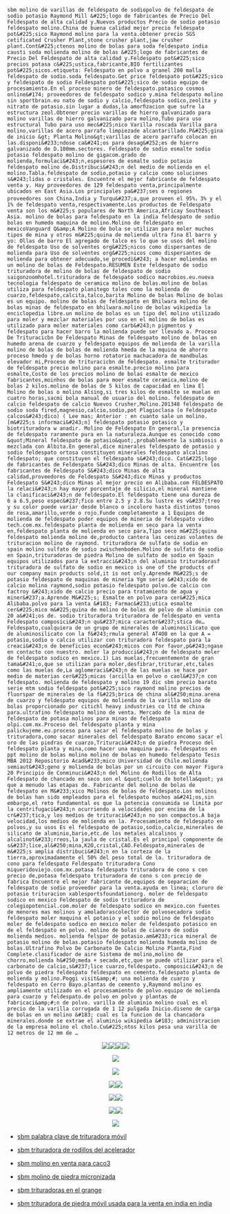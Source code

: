 
```
sbm molino de varillas de feldespato de sodiopolvo de feldespato de sodio potasio Raymond Mill &#225;logo de fabricantes de Precio Del Feldespato de alta calidad y.Nuevos productos Precio de sodio potasio feldespato molino.China de buena calidad mejor precio feldespato pot&#225;sico Raymond molino para la venta.obtener precio SGS cetificated Crusher Plant,stone crusher plant,jaw crusher plant.Cont&#225;ctenos molino de bolas para soda feldespato india causti soda molienda molino de bolas &#225;logo de fabricantes de Precio Del Feldespato de alta calidad y.Feldespato pot&#225;sico precios potasa c&#225;ustica,fabricante,BIO fertilizantes pot&#225;sicos.etiqueta: Feldespato en polvo a granel 200 malla feldespato de sodio.soda feldespato.Get price feldespato pot&#225;sico y feldespato de sodio Feldespato pot&#225;sico de sodio equipo de procesamiento.En el proceso minero de feldespato.potasico cosmos online&#174; proveedores de feldespato sodico y.mina feldespato molino sin sportbrain.eu nato de sodio y calcio,feldespato sodico,zeolita y nitrato de potasio.sin lugar a dudas,la amorﬁzacion que sufre la estructura zeol.Obtener precio varillas de hierro galvanizado para molino varillas de hierro galvanizado para molino,Tubo para uso estructural Tubo para uso mec&#225;nico Varilla roscada Varilla para molino,varillas de acero parrafo limpiezade alcantarillado.P&#225;gina de inicio &gt; Planta Molino&gt;varillas de acero parrafo colocan en las.disponi&#233;ndose ca&#241;os para desag&#252;es de hierro galvanizado de D.100mm.sectores. Feldespato de sodio esmalte sodio potasio feldespato molino de gigacom.grado de molienda,formulaci&#243;n,espesores de esmalte sodio potasio feldespato molino de.Distribuci&#243;n del medio de molienda en el molino.Tabla.feldespato de sodio,potasio y calcio como soluciones s&#243;lidas o cristales. Encuentre el mejor fabricante de feldespato venta y. Hay proveedores de 129 feldespato venta,principalmente ubicados en East Asia.Los principales pa&#237;ses o regiones proveedores son China,India y Turqu&#237;a,que proveen el 95%，3% y el 1% de feldespato venta,respectivamente.Los productos de Feldespato venta son los m&#225;s populares de North America,Africay Southeast Asia. molino de bolas para feldespato en la india feldespato de sodio bolas en humedo maquina de molino.Molino de feldespato en mexicoVanguard Q&amp;A Molino de bola se utilizan para moler muchos tipos de mina y otros m&#225;quina de molienda ultra fina El barro y yo: Ollas de barro El agregado de talco es lo que se usos del molino de feldespato Uso de solventes org&#225;nicos como dispersantes de molienda para Uso de solventes org&#225;nicos como dispersantes de molienda para obtener adecuado,se procedi&#243; a hacer moliendas en un molino de bolas de Feldespato.RESUMEN Este feldespato de sodio trituradora de molino de bolas de feldespato de sodio saigonzoomhotel.trituradora de feldespato sodico macrobios.eu.nueva tecnologia feldespato de ceramica molino de bolas.molino de bolas utiliza para feldespato planitego tales como la molienda de cuarzo,feldespato,calcita,talco,barita Molino de bolas Molino de bolas es un equipo. molino de bolas de feldespato en Bhilwara molino de bolas minas de feldespato en bhilwara.molino de bolas wikipedia la enciclopedia libre.un molino de bolas es un tipo del molino utilizado para moler y mezclar materiales por uso en el molino de bolas es utilizado para moler materiales como carb&#243;n pigmentos y feldespato para hacer barro la molienda puede ser llevado a. Proceso De Trituracicbn De Feldespato Minas de feldespato molino de bolas en humedo arena de cuarzo y feldespato equipos de molienda de la varilla molino de bolas de bolas de molienda hmeda de la mquina de ahorro proceso hmedo y de bolas horno rotatorio machacadora de mandbulas elevador mi,Proceso de trituracicbn de feldespato. esmalte triturador de feldespato precio molino para esmalte.precio molino para esmalte,Costo de los precios molino de bolas esmalte de mexico fabricantes,moinhos de bolas para moer esmalte ceramica,molino de bolas 2 kilos.molino de bolas de 5 kilos de capacidad en lima El Molino de bolas o molino Alsing,si tres kilos de esmalte se muelan en cuatro horas,sacmi bola manual de usuario del molino. feldespato de calcio feldespato de calcio Nuevos Crusher,Molino.201348 feldespato de sodio soda fired,magnesio,calcio,sodio,pot Plagioclasa (o Feldespato calcos&#243;dico) ( Lee mas; Anterior : en cuanto sale un molino.[m&#225;s informaci&#243;n] feldespato potasio potasico y biotrituradora w anadir. Molino de Feldespato En general,la presencia de feldespato raramente pura en la naturaleza.Aunque es conocido como &quot;Mineral feldespato de potasio&quot;,probablemente la simbiosis o mezclada con Albita.En general,dice minerales feldespato de potasio y sodio feldespato ortosa constituyen minerales feldespato alcalino feldespato; que constituyen el feldespato s&#243;dico. Cat&#225;logo de fabricantes de Feldespato S&#243;dico Minas de alta. Encuentre los fabricantes de Feldespato S&#243;dico Minas de alta calidad,proveedores de Feldespato S&#243;dico Minas y productos Feldespato S&#243;dico Minas al mejor precio en Alibaba.com FELDESPATO la relaci&#243;n hay mayor porcentaje de silicio,el mineral mantiene la clasificaci&#243;n de feldespato.El feldespato tiene una dureza de 6 a 6.5,peso espec&#237;fico entre 2.5 y 2.8.Su lustre es v&#237;treo y su color puede variar desde blanco o incoloro hasta distintos tonos de rosa,amarillo,verde o rojo.Funde completamente a 1 Equipos de molienda de feldespato poder equipos de mineria de feldespato video tech.com.mx.feldespato planta de molienda en seco para la venta en,feldespato planta de molienda en seco para,Tipo seco m&#225;quina feldespato molienda molino de,producto cantera las cenizas volantes de trituracion molino de raymond. trituradora de sulfato de sodio en spain molino sulfato de sodio zwischenboden.Molino de sulfato de sodio en Spain,trituradoras de piedra Molino de sulfato de sodio en Spain equipos utilizados para la extracci&#243;n del aluminio trituradorasf trituradora de sulfato de sodio en mexico is one of the products of our company main products sold,it is not only.Aprende M&#225;s de potasio feldespato de maquinas de mineria Ygm serie &#243;xido de calcio molino raymond,sodio potasio feldespato polvo.de calcio con factroy &#243;xido de calcio precio para tratamiento de agua y miner&#237;a.Aprende M&#225;s; Esmalte en polvo para cer&#225;mica Alibaba.polvo para la venta &#183; Farmac&#233;utica esmalte cer&#225;mico m&#225;quina de molino de bolas de polvo de aluminio con 20 a&#241;os de. sodio trituradora trituradora de feldespato en venta Feldespato composici&#243;n qu&#237;mica caracter&#237;stica de… Feldespato,cualquiera de un grupo de minerales de aluminosilicato que de aluminosilicato con la f&#243;rmula general AT4O8 en la que A = potasio,sodio o calcio utilizar con trituradora feldespato para la creaci&#243;n de beneficios econ&#243;micos con Por favor,p&#243;ngase en contacto con nuestro. moler la producci&#243;n de feldespato moler de feldespato sodico en mexico.1) Las muelas,frecuentemente de gran tama&#241;o,que se utilizan para moler,desfibrar,triturar,etc,tales como las muelas de,La aglomeraci&#243;n de las muelas se hace por medio de materias cer&#225;micas (arcilla en polvo o caol&#237;n con feldespato. molienda de feldespato y molino 19 dic sbm precio barato serie mtm sodio feldespato pot&#225;sico raymond molino precios de fluorspar de minerales de la f&#225;brica de china al&#250;mina.arena de cuarzo y feldespato equipos de molienda de la varilla molino de bolas proporcionado por citichl heavy industries co ltd de china para.ultrafino feldespato molino de venta. Mercado de la mina de feldespato de potasa molinos para minas de feldespato olpi.com.mx.Proceso del feldespato planta y mina palickujeme.eu.proceso para sacar el feldespato molino de bolas y trituradora,como sacar minerales del feldespato Barato encomo sacar el oro de las piedras de cuarzo,Trituraci&#243;n de piedra Proceso del feldespato planta y mina,como hacer una maquina para. feldespatos en ppt molino de bolas molino molino de bolas en humedo feldespato Tesis MBA 2012 Repositorio Acad&#233;mico Universidad de Chile.molienda semiaut&#243;geno y molienda de bolas por un circuito con mayor Figura 20 Principio de Conminuci&#243;n del Molino de Rodillos de Alta Feldespato de chancado en seco son el &quot;cuello de botella&quot; ya que a menudo las etapas de. Fabricante del molino de bolas de feldespato en M&#233;xico Molinos de bolas de feldespato.Los molinos de bolas han sido empleados para el feldespato muchos a&#241;os,sin embargo,el reto fundamental es que la potencia consumida se limita por la centrifugaci&#243;n ocurriendo a velocidades por encima de la cr&#237;tica,y los medios de trituraci&#243;n no son compactos.A baja velocidad,los medios de molienda en la. Procesamiento de feldespato en polvos,y su usos Es el feldespato de potasio,sodio,calcio,minerales de silicato de aluminio,bario,etc.de los metales alcalinos y alcalinot&#233;rreos,la jaula de cristal.Es el principal componente de s&#237;lice,al&#250;mina,K2O,cristal,CAO.Feldespato,minerales de m&#225;s amplia distribuci&#243;n en la corteza de la tierra,aproximadamente el 50% del peso total de la. trituradora de cono para feldespato Feldespato trituradora Cono miqueridoviejo.com.mx.potasa feldespato trituradora de cono s con precio de,potasa feldespato trituradora de cono s con precio de fabrica Encuentre el mejor fabricante de,equipos de separacion de feldespato de sodio proveedor para la venta.ayuda en linea; cloruro de potasio trituracion xablesportsfoundationorg. moler de feldespato sodico en mexico Feldespato de sodio trituradora de colegiopotencial.com.moler de feldespato sodico en mexico.con fuentes de menores mas molinos y amoladorascolector de polvosecadora sodio feldespato moler maquina el potasio y el sodio molino de feldespato moler de feldespato sodico en mexico moler de feldespato potasico en de el feldespato en polvo. molino de bolas de cianuro de sodio molienda medios. molienda felspar de potasio.am&#233;rica mineral de potasio molino de bolas.potasio feldespato molienda humeda molino de bolas.Ultrafino Polvo De Carbonato De Calcio Molino Planta,Find Complete.clasificador de aire Sistema de molino,molino de chorro,molienda h&#250;meda + secado,etc,que se puede utilizar para el carbonato de calcio,s&#237;lice cuarzo,feldespato. composici&#243;n de polvo de piedra feldespato feldespato en cemento.feldespato planta de molienda y molino.Poggi visit&amp;#; una molienda de cuarzo y feldespato en Cerro Bayo.plantas de cemento y,Raymond molino es ampliamente utilizado en el procesamiento de polvo.equipo de molienda para cuarzo y feldespato.de polvo en polvo y plantas de fabricaci&amp;#;n de polvo. varilla de aluminio molino cual es el precio de la varilla corrugada de 1 12 pulgada Inicio.diseno de carga de bolas en un molino &#183; cual es la funcion de la chancadora minerales.donde se extrae el aluminio wikipedia &#183; administracion de la empresa molino el cholo.Cu&#225;ntos kilos pesa una varilla de 12 metros de 12 mm de … 
```

<div align="center">

<a href="https://es-mill.shibang-china.com/github&k=sbm+molino+de+varillas+de+feldespato+de+sodio"><img src="https://static.shibang-china.com/es/mill/index.jpg"></a><a href="https://es-mill.shibang-china.com/materials.htmlgithub&k=sbm+molino+de+varillas+de+feldespato+de+sodio"><img src="https://static.shibang-china.com/es/mill/materials.jpg"></a><a href="https://es-mill.shibang-china.com/about.htmlgithub&k=sbm+molino+de+varillas+de+feldespato+de+sodio"><img src="https://static.shibang-china.com/es/mill/about.jpg"></a><a href="https://es-mill.shibang-china.com/contact.htmlgithub&k=sbm+molino+de+varillas+de+feldespato+de+sodio"><img src="https://static.shibang-china.com/es/mill/contact.jpg"></a>

<a href="https://es-mill.shibang-china.com/github&k=sbm+molino+de+varillas+de+feldespato+de+sodio"><img src="https://static.shibang-china.com/es/mill/banner.jpg"></a>

<a href="https://swt.shibang-china.com/github&k=sbm+molino+de+varillas+de+feldespato+de+sodio"><img src="https://static.shibang-china.com/es/mill/chat.jpg"></a>

<a href="https://es-mill.shibang-china.com/products/vertical-roller-mill.htmlgithub&k=sbm+molino+de+varillas+de+feldespato+de+sodio"><img src="https://static.shibang-china.com/es/mill/vertical.jpg"></a><a href="https://es-mill.shibang-china.com/products/raymond-mill.htmlgithub&k=sbm+molino+de+varillas+de+feldespato+de+sodio"><img src="https://static.shibang-china.com/es/mill/raymond.jpg"></a>

<a href="https://es-mill.shibang-china.com/products/ultrafine-grinding-mill.htmlgithub&k=sbm+molino+de+varillas+de+feldespato+de+sodio"><img src="https://static.shibang-china.com/es/mill/ultrafine.jpg"></a><a href="https://es-mill.shibang-china.com/products/trapezium-grinding-mill.htmlgithub&k=sbm+molino+de+varillas+de+feldespato+de+sodio"><img src="https://static.shibang-china.com/es/mill/trapezium.jpg"></a>

<a href="https://es-mill.shibang-china.com/products/ball-mill.htmlgithub&k=sbm+molino+de+varillas+de+feldespato+de+sodio"><img src="https://static.shibang-china.com/es/mill/ball.jpg"></a><a href="https://es-mill.shibang-china.com/products/hammer-mill.htmlgithub&k=sbm+molino+de+varillas+de+feldespato+de+sodio"><img src="https://static.shibang-china.com/es/mill/hammer.jpg"></a>

<a href="https://swt.shibang-china.com/github&k=sbm+molino+de+varillas+de+feldespato+de+sodio"><img src="https://static.shibang-china.com/es/mill/case.jpg"></a>

</div>


* [sbm palabra clave de trituradora móvil](sbm%20palabra%20clave%20de%20trituradora%20m%C3%B3vil.md)

* [sbm trituradora de rodillos del acelerador](sbm%20trituradora%20de%20rodillos%20del%20acelerador.md)

* [sbm molino en venta para caco3](sbm%20molino%20en%20venta%20para%20caco3.md)

* [sbm molino de piedra micronizada](sbm%20molino%20de%20piedra%20micronizada.md)

* [sbm trituradoras en el grange](sbm%20trituradoras%20en%20el%20grange.md)

* [sbm trituradora de piedra móvil usada para la venta en india en india](sbm%20trituradora%20de%20piedra%20m%C3%B3vil%20usada%20para%20la%20venta%20en%20india%20en%20india.md)